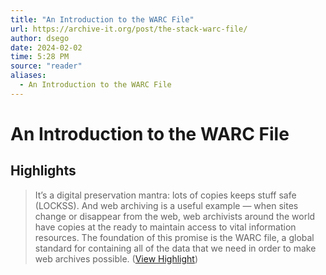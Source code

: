 ```yaml
---
title: "An Introduction to the WARC File"
url: https://archive-it.org/post/the-stack-warc-file/
author: dsego
date: 2024-02-02
time: 5:28 PM
source: "reader"
aliases:
  - An Introduction to the WARC File
---
```

# An Introduction to the WARC File

## Highlights
> It’s a digital preservation mantra: lots of copies keeps stuff safe (LOCKSS). And web archiving is a useful example — when sites change or disappear from the web, web archivists around the world have copies at the ready to maintain access to vital information resources. The foundation of this promise is the WARC file, a global standard for containing all of the data that we need in order to make web archives possible. ([View Highlight](https://read.readwise.io/read/01hnk7wzfw1feh0byxrhmvkxmf))